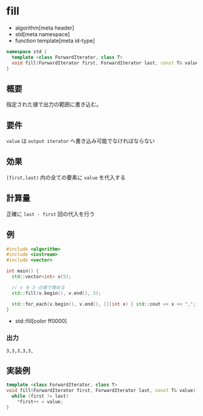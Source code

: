 # fill
* algorithm[meta header]
* std[meta namespace]
* function template[meta id-type]

```cpp
namespace std {
  template <class ForwardIterator, class T>
  void fill(ForwardIterator first, ForwardIterator last, const T& value);
}
```

## 概要
指定された値で出力の範囲に書き込む。


## 要件
`value` は `output iterator` へ書き込み可能でなければならない


## 効果
`[first,last)` 内の全ての要素に `value` を代入する


## 計算量
正確に `last - first` 回の代入を行う


## 例
```cpp
#include <algorithm>
#include <iostream>
#include <vector>

int main() {
  std::vector<int> v(5);

  // v を 3 の値で埋める
  std::fill(v.begin(), v.end(), 3);

  std::for_each(v.begin(), v.end(), [](int x) { std::cout << x << ","; });
}
```
* std::fill[color ff0000]

### 出力
```
3,3,3,3,3,
```


## 実装例
```cpp
template <class ForwardIterator, class T>
void fill(ForwardIterator first, ForwardIterator last, const T& value) {
  while (first != last)
    *first++ = value;
}
```

